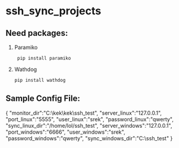# ssh_sync_projects

## Need packages:
1. Paramiko

        pip install paramiko

2.  Wathdog

        pip install wathdog

## Sample Config File:
  {
    "monitor_dir":"C:\\kek\\kek\\ssh_test",
    "server_linux":"127.0.0.1",
    "port_linux":"5555",
    "user_linux":"srek",
    "password_linux":"qwerty",
    "sync_linux_dir":"/home/lol/ssh_test",
    "server_windows":"127.0.0.1",
    "port_windows":"6666",
    "user_windows":"srek",
    "password_windows":"qwerty",
    "sync_windows_dir":"C:\\ssh_test"
  }


